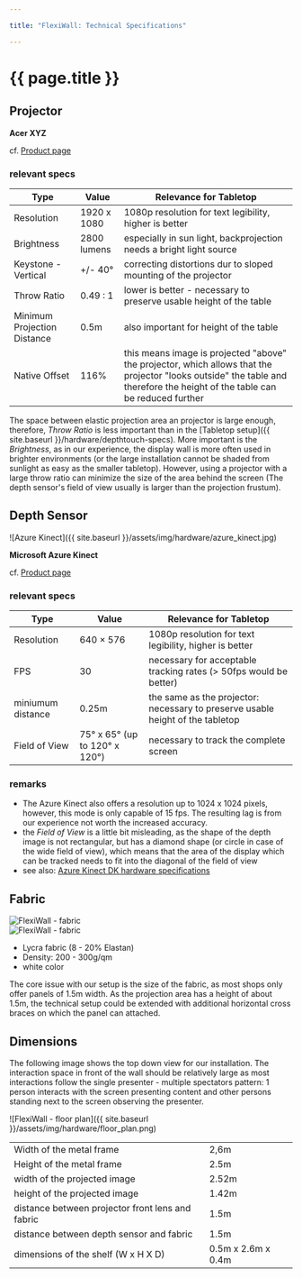 ```yaml
---

title: "FlexiWall: Technical Specifications"

---
```


# {{ page.title }}

## Projector

**Acer XYZ**

cf. [Product page](https://www.optoma.de/product/gt1070xe)

### relevant specs

| Type                        | Value       | Relevance for Tabletop                                                                                                                                                      |
| --------------------------- | ----------- | --------------------------------------------------------------------------------------------------------------------------------------------------------------------------- |
| Resolution                  | 1920 x 1080 | 1080p resolution for text legibility, higher is better                                                                                                                      |
| Brightness                  | 2800 lumens | especially in sun light, backprojection needs a bright light source                                                                                                         |
| Keystone - Vertical         | +/- 40°     | correcting distortions dur to sloped mounting of the projector                                                                                                              |
| Throw Ratio                 | 0.49 : 1    | lower is better - necessary to preserve usable height of the table                                                                                                          |
| Minimum Projection Distance | 0.5m        | also important for height of the table                                                                                                                                      |
| Native Offset               | 116%        | this means image is projected "above" the projector, which allows that the projector "looks outside" the table and therefore the height of the table can be reduced further |

The space between elastic projection area an projector is large enough, therefore, *Throw Ratio* is less important than in the [Tabletop setup]({{ site.baseurl }}/hardware/depthtouch-specs). More important is the *Brightness*, as in our experience, the display wall is more often used in brighter environments (or the large installation cannot be shaded from sunlight as easy as the smaller tabletop). However, using a projector with a large throw ratio can minimize the size of the area behind the screen (The depth sensor's field of view usually is larger than the projection frustum).

## Depth Sensor

![Azure Kinect]({{ site.baseurl }}/assets/img/hardware/azure_kinect.jpg)

**Microsoft Azure Kinect**

cf. [Product page](https://www.microsoft.com/en-us/d/azure-kinect-dk/8pp5vxmd9nhq)

### relevant specs

| Type              | Value                         | Relevance for Tabletop                                                         |
| ----------------- | ----------------------------- | ------------------------------------------------------------------------------ |
| Resolution        | 640 × 576                     | 1080p resolution for text legibility, higher is better                         |
| FPS               | 30                            | necessary for acceptable tracking rates (> 50fps would be better)              |
| miniumum distance | 0.25m                         | the same as the projector: necessary to preserve usable height of the tabletop |
| Field of View     | 75° x 65° (up to 120° x 120°) | necessary to track the complete screen                                         |

### remarks

* The Azure Kinect also offers a resolution up to 1024 x 1024 pixels, however, this mode is only capable of 15 fps. The resulting lag is from our experience not worth the increased accuracy.
* the *Field of View* is a little bit misleading, as the shape of the depth image is not rectangular, but has a diamond shape (or circle in case of the wide field of view), which means that the area of the display which can be tracked needs to fit into the diagonal of the field of view
* see also: [Azure Kinect DK hardware specifications](https://learn.microsoft.com/en-us/azure/Kinect-dk/hardware-specification)

## Fabric

<div class="image-container">
  <div style="flex:calc(2000/1810);">
    <img src="{{ site.baseurl }}/assets/img/hardware/flexiwall_fabric.jpg" alt="FlexiWall - fabric"/>
  </div>
  <div style="flex:calc(2000/1355);">
    <img src="{{ site.baseurl }}/assets/img/hardware/flexiwall_fabric-2.jpg" alt="FlexiWall - fabric"/>
  </div>
</div>

* Lycra fabric (8 - 20% Elastan)
* Density: 200 - 300g/qm
* white color

The core issue with our setup is the size of the fabric, as most shops only offer panels of 1.5m width. As the projection area has a height of about 1.5m, the technical setup could be extended with additional horizontal cross braces on which the panel can attached.

## Dimensions

The following image shows the top down view for our installation. The interaction space in front of the wall should be relatively large as most interactions follow the single presenter - multiple spectators pattern: 1 person interacts with the screen presenting content and other persons standing next to the screen observing the presenter.

![FlexiWall - floor plan]({{ site.baseurl }}/assets/img/hardware/floor_plan.png)

|                                                  |                    |
| ------------------------------------------------ | ------------------ |
| Width of the metal frame                         | 2,6m               |
| Height of the metal frame                        | 2.5m               |
| width of the projected image                     | 2.52m              |
| height of the projected image                    | 1.42m              |
| distance between projector front lens and fabric | 1.5m               |
| distance between depth sensor and fabric         | 1.5m               |
| dimensions of the shelf (W x H X D)              | 0.5m x 2.6m x 0.4m |
